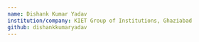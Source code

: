 ```yaml
---
name: Dishank Kumar Yadav
institution/company: KIET Group of Institutions, Ghaziabad
github: dishankkumaryadav
---
```

